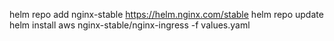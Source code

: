 helm repo add nginx-stable https://helm.nginx.com/stable
helm repo update
helm install aws nginx-stable/nginx-ingress -f values.yaml